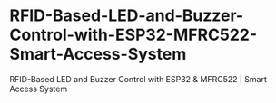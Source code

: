 # RFID-Based-LED-and-Buzzer-Control-with-ESP32-MFRC522-Smart-Access-System
RFID-Based LED and Buzzer Control with ESP32 &amp; MFRC522 | Smart Access System
